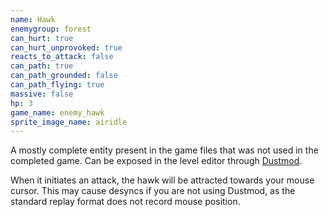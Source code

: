 ```yaml
---
name: Hawk
enemygroup: forest
can_hurt: true
can_hurt_unprovoked: true
reacts_to_attack: false
can_path: true
can_path_grounded: false
can_path_flying: true
massive: false
hp: 3
game_name: enemy_hawk
sprite_image_name: airidle
---
```


A mostly complete entity present in the game files that was not used in the completed game. Can be exposed in the level editor through [Dustmod](http://dustmod.com/).

When it initiates an attack, the hawk will be attracted towards your mouse cursor. This may cause desyncs if you are not using Dustmod, as the standard replay format does not record mouse position.
